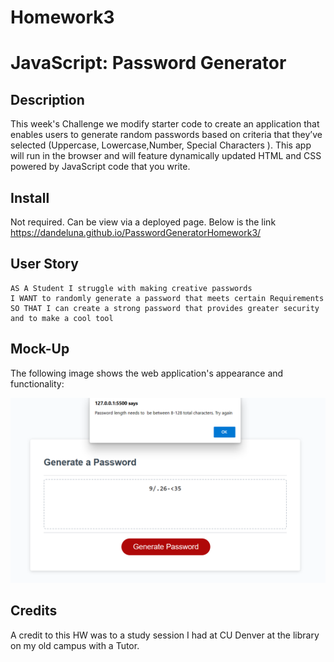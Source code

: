 # Homework3
# JavaScript: Password Generator

## Description 

This week's Challenge we modify starter code to create an application that enables users to generate random passwords based on criteria that they’ve selected (Uppercase, Lowercase,Number, Special Characters ). This app will run in the browser and will feature dynamically updated HTML and CSS powered by JavaScript code that you write. 

## Install
Not required. Can be view via a deployed page.
Below is the link 
https://dandeluna.github.io/PasswordGeneratorHomework3/

## User Story

```
AS A Student I struggle with making creative passwords 
I WANT to randomly generate a password that meets certain Requirements 
SO THAT I can create a strong password that provides greater security and to make a cool tool
```


## Mock-Up

The following image shows the web application's appearance and functionality:

![The Password Generator application displays a red button to "Generate Password".](./Develop/images/Screenshot%202023-03-12%20133132.png)

## Credits
A credit to this HW was to a study session I had at CU Denver at the library on my old campus with a Tutor. 

